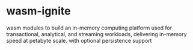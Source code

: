 # wasm-ignite
wasm modules to build an in-memory computing platform used for transactional, analytical, and streaming workloads, delivering in-memory speed at petabyte scale. with optional persistence support

